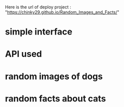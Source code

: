 Here is the url of deploy project : "https://chinky29.github.io/Random_Images_and_Facts/"
# simple interface
# API used
# random images of dogs
# random facts about cats
